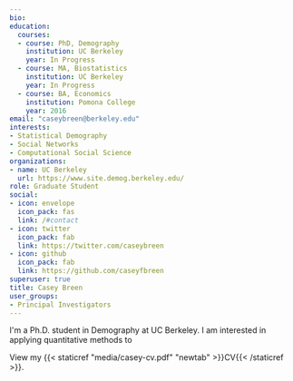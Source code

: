 ```yaml
---
bio: 
education:
  courses:
  - course: PhD, Demography
    institution: UC Berkeley
    year: In Progress
  - course: MA, Biostatistics
    institution: UC Berkeley 
    year: In Progress
  - course: BA, Economics 
    institution: Pomona College
    year: 2016
email: "caseybreen@berkeley.edu"
interests:
- Statistical Demography
- Social Networks
- Computational Social Science
organizations:
- name: UC Berkeley
  url: https://www.site.demog.berkeley.edu/
role: Graduate Student
social:
- icon: envelope
  icon_pack: fas
  link: /#contact
- icon: twitter
  icon_pack: fab
  link: https://twitter.com/caseybreen
- icon: github
  icon_pack: fab
  link: https://github.com/caseyfbreen
superuser: true
title: Casey Breen
user_groups:
- Principal Investigators
---
```


I'm a Ph.D. student in Demography at UC Berkeley. I am interested in applying quantitative methods to 

View my {{< staticref "media/casey-cv.pdf" "newtab" >}}CV{{< /staticref >}}.

